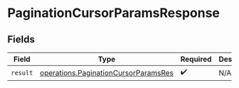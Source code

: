# PaginationCursorParamsResponse


## Fields

| Field                                                                                        | Type                                                                                         | Required                                                                                     | Description                                                                                  |
| -------------------------------------------------------------------------------------------- | -------------------------------------------------------------------------------------------- | -------------------------------------------------------------------------------------------- | -------------------------------------------------------------------------------------------- |
| `result`                                                                                     | [operations.PaginationCursorParamsRes](../../models/operations/paginationcursorparamsres.md) | :heavy_check_mark:                                                                           | N/A                                                                                          |